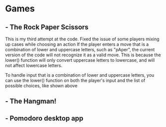 # Games


## - The Rock Paper Scissors
This is my third attempt at the code. Fixed the issue of some players mixing up cases while choosing an action
If the player enters a move that is a combination of lower and uppercase letters, such as "pAper",
the current version of the code will not recognize it as a valid move. This is because the lower() function will only convert uppercase letters to lowercase,
and will not affect lowercase letters.

To handle input that is a combination of lower and uppercase letters,
you can use the lower() function on both the player's input and the list of possible choices, like shown above

## - The Hangman!




## - Pomodoro desktop app 
